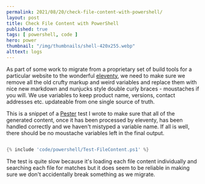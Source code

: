 ```yaml
---
permalink: 2021/08/20/check-file-content-with-powershell/
layout: post
title: Check File Content with PowerShell
published: true 
tags: [ powershell, code ] 
hero: power
thumbnail: "/img/thumbnails/shell-420x255.webp"
alttext: logs
---
```


As part of some work to migrate from a proprietary set of build tools for a particular website to the wonderful [eleventy](https://www.11ty.dev), we 
need to make sure we remove all the old crufty markup and weird variables and replace them with nice new markdown and nunjucks style double curly braces - 
moustaches if you will. We use variables to keep product name, versions, contact addresses etc. updateable from one single source of truth. 

This is a snippet of a [Pester](https://pester.dev) test I wrote to make sure that all of the generated content, once it has been processed by eleventy, has been handled correctly and we haven't mistyped a variable name. If all is well, there should be no moustache variables left in the final output. 

```powershell

{% include 'code/powershell/Test-FileContent.ps1' %}

```

The test is quite slow because it's loading each file content individually and searching each file for matches but it does seem to be reliable in making sure we
don't accidentally break something as we migrate. 
